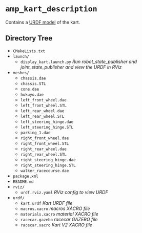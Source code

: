 # `amp_kart_description`

Contains a [URDF model](https://docs.ros.org/en/foxy/Tutorials/Intermediate/URDF/URDF-Main.html)
of the kart.

## Directory Tree

- `CMakeLists.txt`
- `launch/`
  - `display_kart.launch.py` _Run robot_state_publisher and joint_state_publisher
    and view the URDF in RViz_
- `meshes/`
  - `chassis.dae`
  - `chassis.STL`
  - `cone.dae`
  - `hokuyo.dae`
  - `left_front_wheel.dae`
  - `left_front_wheel.STL`
  - `left_rear_wheel.dae`
  - `left_rear_wheel.STL`
  - `left_steering_hinge.dae`
  - `left_steering_hinge.STL`
  - `parking_1.dae`
  - `right_front_wheel.dae`
  - `right_front_wheel.STL`
  - `right_rear_wheel.dae`
  - `right_rear_wheel.STL`
  - `right_steering_hinge.dae`
  - `right_steering_hinge.STL`
  - `walker_racecourse.dae`
- `package.xml`
- `README.md`
- `rviz/`
  - `urdf.rviz.yaml` _RViz config to view URDF_
- `urdf/`
  - `kart.urdf` _Kart URDF file_
  - `macros.xacro` _macros XACRO file_
  - `materials.xacro` _material XACRO file_
  - `racecar.gazebo` _racecar GAZEBO file_
  - `racecar.xacro` _Kart V2 XACRO file_
